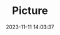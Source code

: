 ---
weight: 1
images:
- /images/edited/186.jpeg
title: Picture
date: 2023-11-11 14:03:37
tags:
- luminar
- work
---